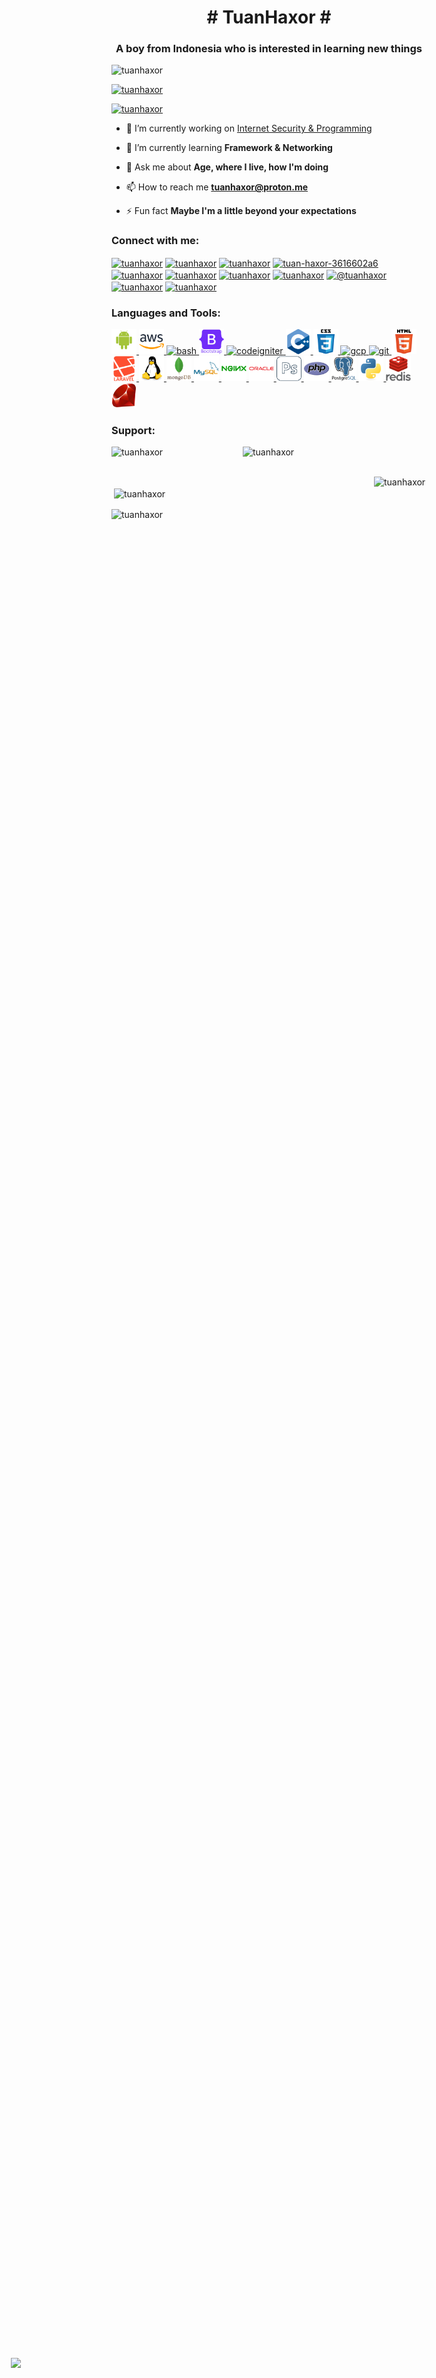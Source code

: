 <h1 align="center"># TuanHaxor #
<div style="position: fixed; bottom: 0px;left: 10px;width:130px;height:160px;"><img src="https://www.ralt.hw.ac.uk/assets/images/aing.gif" /></div></h1>
<h3 align="center">A boy from Indonesia who is interested in learning new things</h3>

<p align="left"> <img src="https://komarev.com/ghpvc/?username=tuanhaxor&label=Profile%20views&color=0e75b6&style=flat" alt="tuanhaxor" /> </p>

<p align="left"> <a href="https://github.com/ryo-ma/github-profile-trophy"><img src="https://github-profile-trophy.vercel.app/?username=tuanhaxor" alt="tuanhaxor" /></a> </p>

<p align="left"> <a href="https://twitter.com/tuanhaxor" target="blank"><img src="https://img.shields.io/twitter/follow/tuanhaxor?logo=twitter&style=for-the-badge" alt="tuanhaxor" /></a> </p>

- 🔭 I’m currently working on [Internet Security & Programming](#)

- 🌱 I’m currently learning **Framework & Networking**

- 💬 Ask me about **Age, where I live, how I'm doing**

- 📫 How to reach me **tuanhaxor@proton.me**

- ⚡ Fun fact **Maybe I'm a little beyond your expectations**

<h3 align="left">Connect with me:</h3>
<p align="left">
<a href="https://codepen.io/tuanhaxor" target="blank"><img align="center" src="https://raw.githubusercontent.com/rahuldkjain/github-profile-readme-generator/master/src/images/icons/Social/codepen.svg" alt="tuanhaxor" height="30" width="40" /></a>
<a href="https://dev.to/tuanhaxor" target="blank"><img align="center" src="https://raw.githubusercontent.com/rahuldkjain/github-profile-readme-generator/master/src/images/icons/Social/devto.svg" alt="tuanhaxor" height="30" width="40" /></a>
<a href="https://twitter.com/tuanhaxor" target="blank"><img align="center" src="https://raw.githubusercontent.com/rahuldkjain/github-profile-readme-generator/master/src/images/icons/Social/twitter.svg" alt="tuanhaxor" height="30" width="40" /></a>
<a href="https://linkedin.com/in/tuan-haxor-3616602a6" target="blank"><img align="center" src="https://raw.githubusercontent.com/rahuldkjain/github-profile-readme-generator/master/src/images/icons/Social/linked-in-alt.svg" alt="tuan-haxor-3616602a6" height="30" width="40" /></a>
<a href="https://stackoverflow.com/users/tuanhaxor" target="blank"><img align="center" src="https://raw.githubusercontent.com/rahuldkjain/github-profile-readme-generator/master/src/images/icons/Social/stack-overflow.svg" alt="tuanhaxor" height="30" width="40" /></a>
<a href="https://codesandbox.com/tuanhaxor" target="blank"><img align="center" src="https://raw.githubusercontent.com/rahuldkjain/github-profile-readme-generator/master/src/images/icons/Social/codesandbox.svg" alt="tuanhaxor" height="30" width="40" /></a>
<a href="https://instagram.com/tuanhaxor" target="blank"><img align="center" src="https://raw.githubusercontent.com/rahuldkjain/github-profile-readme-generator/master/src/images/icons/Social/instagram.svg" alt="tuanhaxor" height="30" width="40" /></a>
<a href="https://dribbble.com/tuanhaxor" target="blank"><img align="center" src="https://raw.githubusercontent.com/rahuldkjain/github-profile-readme-generator/master/src/images/icons/Social/dribbble.svg" alt="tuanhaxor" height="30" width="40" /></a>
<a href="https://medium.com/@tuanhaxor" target="blank"><img align="center" src="https://raw.githubusercontent.com/rahuldkjain/github-profile-readme-generator/master/src/images/icons/Social/medium.svg" alt="@tuanhaxor" height="30" width="40" /></a>
<a href="https://www.hackerrank.com/tuanhaxor" target="blank"><img align="center" src="https://raw.githubusercontent.com/rahuldkjain/github-profile-readme-generator/master/src/images/icons/Social/hackerrank.svg" alt="tuanhaxor" height="30" width="40" /></a>
<a href="https://www.leetcode.com/tuanhaxor" target="blank"><img align="center" src="https://raw.githubusercontent.com/rahuldkjain/github-profile-readme-generator/master/src/images/icons/Social/leet-code.svg" alt="tuanhaxor" height="30" width="40" /></a>
</p>

<h3 align="left">Languages and Tools:</h3>
<p align="left"> <a href="https://developer.android.com" target="_blank" rel="noreferrer"> <img src="https://raw.githubusercontent.com/devicons/devicon/master/icons/android/android-original-wordmark.svg" alt="android" width="40" height="40"/> </a> <a href="https://aws.amazon.com" target="_blank" rel="noreferrer"> <img src="https://raw.githubusercontent.com/devicons/devicon/master/icons/amazonwebservices/amazonwebservices-original-wordmark.svg" alt="aws" width="40" height="40"/> </a> <a href="https://www.gnu.org/software/bash/" target="_blank" rel="noreferrer"> <img src="https://www.vectorlogo.zone/logos/gnu_bash/gnu_bash-icon.svg" alt="bash" width="40" height="40"/> </a> <a href="https://getbootstrap.com" target="_blank" rel="noreferrer"> <img src="https://raw.githubusercontent.com/devicons/devicon/master/icons/bootstrap/bootstrap-plain-wordmark.svg" alt="bootstrap" width="40" height="40"/> </a> <a href="https://codeigniter.com" target="_blank" rel="noreferrer"> <img src="https://cdn.worldvectorlogo.com/logos/codeigniter.svg" alt="codeigniter" width="40" height="40"/> </a> <a href="https://www.w3schools.com/cpp/" target="_blank" rel="noreferrer"> <img src="https://raw.githubusercontent.com/devicons/devicon/master/icons/cplusplus/cplusplus-original.svg" alt="cplusplus" width="40" height="40"/> </a> <a href="https://www.w3schools.com/css/" target="_blank" rel="noreferrer"> <img src="https://raw.githubusercontent.com/devicons/devicon/master/icons/css3/css3-original-wordmark.svg" alt="css3" width="40" height="40"/> </a> <a href="https://cloud.google.com" target="_blank" rel="noreferrer"> <img src="https://www.vectorlogo.zone/logos/google_cloud/google_cloud-icon.svg" alt="gcp" width="40" height="40"/> </a> <a href="https://git-scm.com/" target="_blank" rel="noreferrer"> <img src="https://www.vectorlogo.zone/logos/git-scm/git-scm-icon.svg" alt="git" width="40" height="40"/> </a> <a href="https://www.w3.org/html/" target="_blank" rel="noreferrer"> <img src="https://raw.githubusercontent.com/devicons/devicon/master/icons/html5/html5-original-wordmark.svg" alt="html5" width="40" height="40"/> </a> <a href="https://laravel.com/" target="_blank" rel="noreferrer"> <img src="https://raw.githubusercontent.com/devicons/devicon/master/icons/laravel/laravel-plain-wordmark.svg" alt="laravel" width="40" height="40"/> </a> <a href="https://www.linux.org/" target="_blank" rel="noreferrer"> <img src="https://raw.githubusercontent.com/devicons/devicon/master/icons/linux/linux-original.svg" alt="linux" width="40" height="40"/> </a> <a href="https://www.mongodb.com/" target="_blank" rel="noreferrer"> <img src="https://raw.githubusercontent.com/devicons/devicon/master/icons/mongodb/mongodb-original-wordmark.svg" alt="mongodb" width="40" height="40"/> </a> <a href="https://www.mysql.com/" target="_blank" rel="noreferrer"> <img src="https://raw.githubusercontent.com/devicons/devicon/master/icons/mysql/mysql-original-wordmark.svg" alt="mysql" width="40" height="40"/> </a> <a href="https://www.nginx.com" target="_blank" rel="noreferrer"> <img src="https://raw.githubusercontent.com/devicons/devicon/master/icons/nginx/nginx-original.svg" alt="nginx" width="40" height="40"/> </a> <a href="https://www.oracle.com/" target="_blank" rel="noreferrer"> <img src="https://raw.githubusercontent.com/devicons/devicon/master/icons/oracle/oracle-original.svg" alt="oracle" width="40" height="40"/> </a> <a href="https://www.photoshop.com/en" target="_blank" rel="noreferrer"> <img src="https://raw.githubusercontent.com/devicons/devicon/master/icons/photoshop/photoshop-line.svg" alt="photoshop" width="40" height="40"/> </a> <a href="https://www.php.net" target="_blank" rel="noreferrer"> <img src="https://raw.githubusercontent.com/devicons/devicon/master/icons/php/php-original.svg" alt="php" width="40" height="40"/> </a> <a href="https://www.postgresql.org" target="_blank" rel="noreferrer"> <img src="https://raw.githubusercontent.com/devicons/devicon/master/icons/postgresql/postgresql-original-wordmark.svg" alt="postgresql" width="40" height="40"/> </a> <a href="https://www.python.org" target="_blank" rel="noreferrer"> <img src="https://raw.githubusercontent.com/devicons/devicon/master/icons/python/python-original.svg" alt="python" width="40" height="40"/> </a> <a href="https://redis.io" target="_blank" rel="noreferrer"> <img src="https://raw.githubusercontent.com/devicons/devicon/master/icons/redis/redis-original-wordmark.svg" alt="redis" width="40" height="40"/> </a> <a href="https://www.ruby-lang.org/en/" target="_blank" rel="noreferrer"> <img src="https://raw.githubusercontent.com/devicons/devicon/master/icons/ruby/ruby-original.svg" alt="ruby" width="40" height="40"/> </a> </p>

<h3 align="left">Support:</h3>
<p><a href="https://www.buymeacoffee.com/tuanhaxor"> <img align="left" src="https://cdn.buymeacoffee.com/buttons/v2/default-yellow.png" height="50" width="210" alt="tuanhaxor" /></a><a href="https://ko-fi.com/tuanhaxor"> <img align="left" src="https://cdn.ko-fi.com/cdn/kofi3.png?v=3" height="50" width="210" alt="tuanhaxor" /></a></p><br><br>

<p><img align="left" src="https://github-readme-stats.vercel.app/api/top-langs?username=tuanhaxor&show_icons=true&locale=en&layout=compact" alt="tuanhaxor" /></p>

<p>&nbsp;<img align="center" src="https://github-readme-stats.vercel.app/api?username=tuanhaxor&show_icons=true&locale=en" alt="tuanhaxor" /></p>

<p><img align="center" src="https://github-readme-streak-stats.herokuapp.com/?user=tuanhaxor&" alt="tuanhaxor" /></p>
